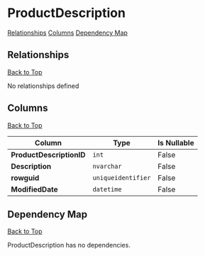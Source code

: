 # ProductDescription

[Relationships](#relationships)
[Columns](#columns)
[Dependency Map](#dependency-map)

## Relationships
[Back to Top](#productdescription)

No relationships defined

## Columns
[Back to Top](#productdescription)

Column | Type | Is Nullable
-------|------|------------
**ProductDescriptionID** | `int` | False
**Description** | `nvarchar` | False
**rowguid** | `uniqueidentifier` | False
**ModifiedDate** | `datetime` | False

## Dependency Map
[Back to Top](#productdescription)

ProductDescription has no dependencies.
